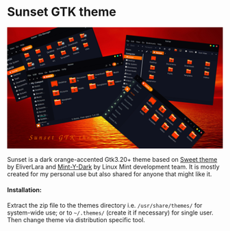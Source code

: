 # Sunset GTK theme

![](art/Sunset-1080.png)

Sunset is a dark orange-accented Gtk3.20+ theme based on [Sweet theme](https://github.com/EliverLara/Sweet) by EliverLara and [Mint-Y-Dark](https://github.com/linuxmint/mint-themes) by Linux Mint development team. It is mostly created for my personal use but also shared for anyone that might like it.

#### Installation:

Extract the zip file to the themes directory i.e. `/usr/share/themes/` for system-wide use; or to `~/.themes/` (create it if necessary) for single user. Then change theme via distribution specific tool.

